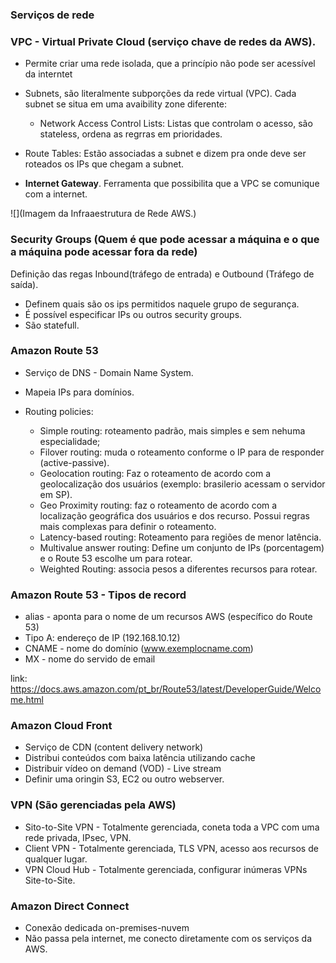 ### Serviços de rede   

### VPC - Virtual Private Cloud  (serviço chave de redes da AWS).    

* Permite criar uma rede isolada, que a princípio não pode ser acessível da interntet  
* Subnets, são literalmente subporções da rede virtual (VPC). Cada subnet se situa em uma avaibility zone diferente:  
	* Network Access Control Lists: Listas que controlam o acesso, são stateless, ordena as regrras em prioridades.  

* Route Tables: Estão associadas a subnet e dizem pra onde deve ser roteados os IPs que chegam a subnet. 
  
* __Internet Gateway__. Ferramenta que possibilita que a VPC se comunique com a internet.


![](Imagem da Infraaestrutura de Rede AWS.)   


### Security Groups (Quem é que pode acessar a máquina e o que a máquina pode acessar fora da rede)    

Definição das regas Inbound(tráfego de entrada) e Outbound (Tráfego de saída).  
* Definem quais são os ips permitidos naquele grupo de segurança.  
* É possível especificar IPs ou outros security groups.  
* São statefull.  

### Amazon Route 53   

* Serviço de DNS - Domain Name System.   
* Mapeia IPs para domínios.  
* Routing policies:  

	* Simple routing: roteamento padrão, mais simples e sem nehuma especialidade;  
	* Filover routing: muda o roteamento conforme o IP para de responder (active-passive).  
	* Geolocation routing: Faz o roteamento de acordo com a geolocalização dos usuários (exemplo: brasilerio acessam o servidor em SP). 
	* Geo Proximity routing: faz o roteamento de acordo com a localização geográfica dos usuários e dos recurso. Possui regras mais complexas para definir o roteamento.
	* Latency-based routing: Roteamento para regiões de menor latência.  
	* Multivalue answer routing: Define um conjunto de IPs (porcentagem) e o Route 53 escolhe um para rotear.     
	* Weighted Routing: associa pesos a diferentes recursos para rotear.   


### Amazon Route 53 - Tipos de record  
* alias - aponta para o nome de um recursos AWS (específico do Route 53)  
* Tipo A:  endereço de IP (192.168.10.12)
* CNAME - nome do domínio (www.exemplocname.com)  
* MX - nome do servido de email     


link: https://docs.aws.amazon.com/pt_br/Route53/latest/DeveloperGuide/Welcome.html

### Amazon Cloud Front 

* Serviço de CDN (content delivery network) 
* Distribui conteúdos com baixa latência utilizando cache 
* Distribuir vídeo on demand (VOD) - Live stream  
* Definir uma oringin S3, EC2 ou outro webserver.   


### VPN  (São gerenciadas pela AWS)

* Sito-to-Site VPN - Totalmente gerenciada, coneta toda a VPC com uma rede privada, IPsec, VPN. 
* Client VPN - Totalmente gerenciada, TLS VPN, acesso aos recursos de qualquer lugar.  
* VPN Cloud Hub - Totalmente gerenciada, configurar inúmeras VPNs Site-to-Site.   


### Amazon Direct Connect  
* Conexão dedicada on-premises-nuvem
* Não passa pela internet, me conecto diretamente com os serviços da AWS.      
